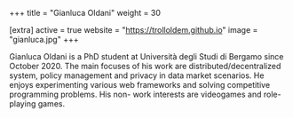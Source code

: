 +++
title = "Gianluca Oldani"
weight = 30

[extra]
active = true
website = "https://trolloldem.github.io"
image = "gianluca.jpg"
+++

Gianluca Oldani is a PhD student at Università degli Studi di Bergamo since
October 2020. The main focuses of his work are distributed/decentralized system,
policy management and privacy in data market scenarios. He enjoys experimenting
various web frameworks and solving competitive programming problems. His non-
work interests are videogames and role-playing games.